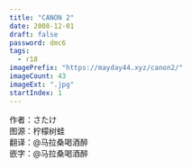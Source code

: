 ```yaml
---
title: "CANON 2"
date: 2008-12-01
draft: false
password: dmc6
tags: 
  - r18
imagePrefix: "https://mayday44.xyz/canon2/"  
imageCount: 43
imageExt: ".jpg" 
startIndex: 1
---
```

作者：さたけ  
图源：柠檬树蛙   
翻译：@马拉桑喝酒醉  
嵌字：@马拉桑喝酒醉
